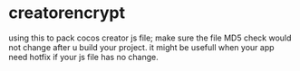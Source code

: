 # creatorencrypt

using this to pack cocos creator js file; make sure the file MD5 check would not change after u build your project. it might be usefull when your app need hotfix if your js file has no change.
